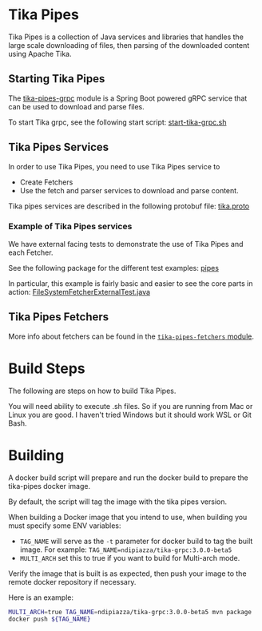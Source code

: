 # Tika Pipes

Tika Pipes is a collection of Java services and libraries that handles the large scale downloading of files, 
then parsing of the downloaded content using Apache Tika.

## Starting Tika Pipes

The [tika-pipes-grpc](tika-pipes-grpc) module is a Spring Boot powered gRPC service that can be used to download and parse files.

To start Tika grpc, see the following start script: [start-tika-grpc.sh](tika-pipes-grpc%2Fdocker-build%2Fstart-tika-grpc.sh)

## Tika Pipes Services

In order to use Tika Pipes, you need to use Tika Pipes service to 

* Create Fetchers
* Use the fetch and parser services to download and parse content.

Tika pipes services are described in the following protobuf file: [tika.proto](tika-pipes-proto%2Fsrc%2Fmain%2Fproto%2Ftika.proto)

### Example of Tika Pipes services

We have external facing tests to demonstrate the use of Tika Pipes and each Fetcher.

See the following package for the different test examples: [pipes](tika-pipes-test%2Fsrc%2Fmain%2Fjava%2Fpipes)

In particular, this example is fairly basic and easier to see the core parts in action: [FileSystemFetcherExternalTest.java](tika-pipes-test%2Fsrc%2Fmain%2Fjava%2Fpipes%2Ffilesystem%2FFileSystemFetcherExternalTest.java)

## Tika Pipes Fetchers

More info about fetchers can be found in the [`tika-pipes-fetchers` module](tika-pipes-fetchers).

# Build Steps

The following are steps on how to build Tika Pipes.

You will need ability to execute .sh files. So if you are running from Mac or Linux you are good. I haven't tried Windows but
it should work WSL or Git Bash.

# Building

A docker build script will prepare and run the docker build to prepare the tika-pipes docker image.

By default, the script will tag the image with the tika pipes version.

When building a Docker image that you intend to use, when building you must specify some ENV variables:

* `TAG_NAME` will serve as the `-t` parameter for docker build to tag the built image. For example: `TAG_NAME=ndipiazza/tika-grpc:3.0.0-beta5`
* `MULTI_ARCH` set this to true if you want to build for Multi-arch mode.

Verify the image that is built is as expected, then push your image to the remote docker repository if necessary.

Here is an example:

```bash
MULTI_ARCH=true TAG_NAME=ndipiazza/tika-grpc:3.0.0-beta5 mvn package
docker push ${TAG_NAME}
```
